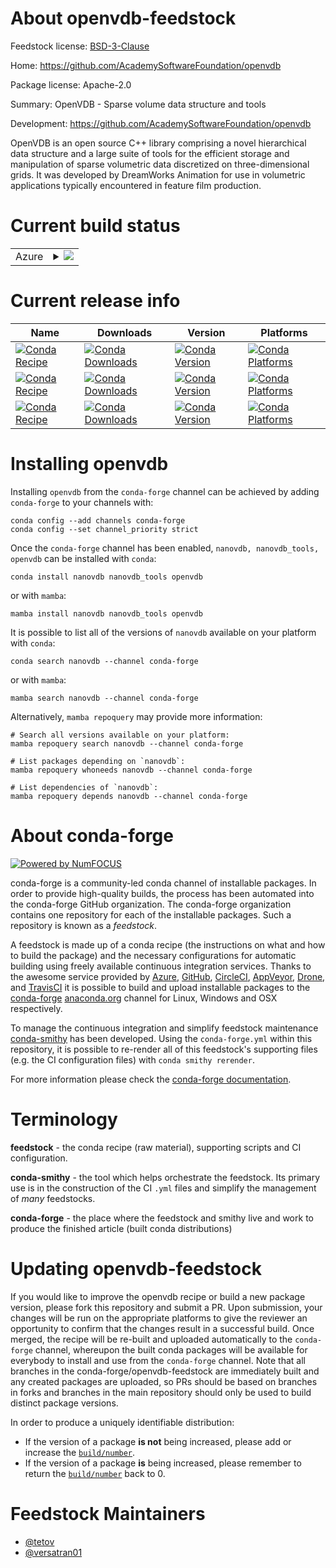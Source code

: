 About openvdb-feedstock
=======================

Feedstock license: [BSD-3-Clause](https://github.com/conda-forge/openvdb-feedstock/blob/main/LICENSE.txt)

Home: https://github.com/AcademySoftwareFoundation/openvdb

Package license: Apache-2.0

Summary: OpenVDB - Sparse volume data structure and tools

Development: https://github.com/AcademySoftwareFoundation/openvdb

OpenVDB is an open source C++ library comprising a novel hierarchical data structure and a large suite of tools for the efficient storage and manipulation of sparse volumetric data discretized on three-dimensional grids. It was developed by DreamWorks Animation for use in volumetric applications typically encountered in feature film production.

Current build status
====================


<table>
    
  <tr>
    <td>Azure</td>
    <td>
      <details>
        <summary>
          <a href="https://dev.azure.com/conda-forge/feedstock-builds/_build/latest?definitionId=20093&branchName=main">
            <img src="https://dev.azure.com/conda-forge/feedstock-builds/_apis/build/status/openvdb-feedstock?branchName=main">
          </a>
        </summary>
        <table>
          <thead><tr><th>Variant</th><th>Status</th></tr></thead>
          <tbody><tr>
              <td>linux_64_numpy2.0python3.10.____cpython</td>
              <td>
                <a href="https://dev.azure.com/conda-forge/feedstock-builds/_build/latest?definitionId=20093&branchName=main">
                  <img src="https://dev.azure.com/conda-forge/feedstock-builds/_apis/build/status/openvdb-feedstock?branchName=main&jobName=linux&configuration=linux%20linux_64_numpy2.0python3.10.____cpython" alt="variant">
                </a>
              </td>
            </tr><tr>
              <td>linux_64_numpy2.0python3.11.____cpython</td>
              <td>
                <a href="https://dev.azure.com/conda-forge/feedstock-builds/_build/latest?definitionId=20093&branchName=main">
                  <img src="https://dev.azure.com/conda-forge/feedstock-builds/_apis/build/status/openvdb-feedstock?branchName=main&jobName=linux&configuration=linux%20linux_64_numpy2.0python3.11.____cpython" alt="variant">
                </a>
              </td>
            </tr><tr>
              <td>linux_64_numpy2.0python3.12.____cpython</td>
              <td>
                <a href="https://dev.azure.com/conda-forge/feedstock-builds/_build/latest?definitionId=20093&branchName=main">
                  <img src="https://dev.azure.com/conda-forge/feedstock-builds/_apis/build/status/openvdb-feedstock?branchName=main&jobName=linux&configuration=linux%20linux_64_numpy2.0python3.12.____cpython" alt="variant">
                </a>
              </td>
            </tr><tr>
              <td>linux_64_numpy2python3.13.____cp313</td>
              <td>
                <a href="https://dev.azure.com/conda-forge/feedstock-builds/_build/latest?definitionId=20093&branchName=main">
                  <img src="https://dev.azure.com/conda-forge/feedstock-builds/_apis/build/status/openvdb-feedstock?branchName=main&jobName=linux&configuration=linux%20linux_64_numpy2python3.13.____cp313" alt="variant">
                </a>
              </td>
            </tr><tr>
              <td>osx_64_numpy2.0python3.10.____cpython</td>
              <td>
                <a href="https://dev.azure.com/conda-forge/feedstock-builds/_build/latest?definitionId=20093&branchName=main">
                  <img src="https://dev.azure.com/conda-forge/feedstock-builds/_apis/build/status/openvdb-feedstock?branchName=main&jobName=osx&configuration=osx%20osx_64_numpy2.0python3.10.____cpython" alt="variant">
                </a>
              </td>
            </tr><tr>
              <td>osx_64_numpy2.0python3.11.____cpython</td>
              <td>
                <a href="https://dev.azure.com/conda-forge/feedstock-builds/_build/latest?definitionId=20093&branchName=main">
                  <img src="https://dev.azure.com/conda-forge/feedstock-builds/_apis/build/status/openvdb-feedstock?branchName=main&jobName=osx&configuration=osx%20osx_64_numpy2.0python3.11.____cpython" alt="variant">
                </a>
              </td>
            </tr><tr>
              <td>osx_64_numpy2.0python3.12.____cpython</td>
              <td>
                <a href="https://dev.azure.com/conda-forge/feedstock-builds/_build/latest?definitionId=20093&branchName=main">
                  <img src="https://dev.azure.com/conda-forge/feedstock-builds/_apis/build/status/openvdb-feedstock?branchName=main&jobName=osx&configuration=osx%20osx_64_numpy2.0python3.12.____cpython" alt="variant">
                </a>
              </td>
            </tr><tr>
              <td>osx_64_numpy2python3.13.____cp313</td>
              <td>
                <a href="https://dev.azure.com/conda-forge/feedstock-builds/_build/latest?definitionId=20093&branchName=main">
                  <img src="https://dev.azure.com/conda-forge/feedstock-builds/_apis/build/status/openvdb-feedstock?branchName=main&jobName=osx&configuration=osx%20osx_64_numpy2python3.13.____cp313" alt="variant">
                </a>
              </td>
            </tr><tr>
              <td>win_64_numpy2.0python3.10.____cpython</td>
              <td>
                <a href="https://dev.azure.com/conda-forge/feedstock-builds/_build/latest?definitionId=20093&branchName=main">
                  <img src="https://dev.azure.com/conda-forge/feedstock-builds/_apis/build/status/openvdb-feedstock?branchName=main&jobName=win&configuration=win%20win_64_numpy2.0python3.10.____cpython" alt="variant">
                </a>
              </td>
            </tr><tr>
              <td>win_64_numpy2.0python3.11.____cpython</td>
              <td>
                <a href="https://dev.azure.com/conda-forge/feedstock-builds/_build/latest?definitionId=20093&branchName=main">
                  <img src="https://dev.azure.com/conda-forge/feedstock-builds/_apis/build/status/openvdb-feedstock?branchName=main&jobName=win&configuration=win%20win_64_numpy2.0python3.11.____cpython" alt="variant">
                </a>
              </td>
            </tr><tr>
              <td>win_64_numpy2.0python3.12.____cpython</td>
              <td>
                <a href="https://dev.azure.com/conda-forge/feedstock-builds/_build/latest?definitionId=20093&branchName=main">
                  <img src="https://dev.azure.com/conda-forge/feedstock-builds/_apis/build/status/openvdb-feedstock?branchName=main&jobName=win&configuration=win%20win_64_numpy2.0python3.12.____cpython" alt="variant">
                </a>
              </td>
            </tr><tr>
              <td>win_64_numpy2python3.13.____cp313</td>
              <td>
                <a href="https://dev.azure.com/conda-forge/feedstock-builds/_build/latest?definitionId=20093&branchName=main">
                  <img src="https://dev.azure.com/conda-forge/feedstock-builds/_apis/build/status/openvdb-feedstock?branchName=main&jobName=win&configuration=win%20win_64_numpy2python3.13.____cp313" alt="variant">
                </a>
              </td>
            </tr>
          </tbody>
        </table>
      </details>
    </td>
  </tr>
</table>

Current release info
====================

| Name | Downloads | Version | Platforms |
| --- | --- | --- | --- |
| [![Conda Recipe](https://img.shields.io/badge/recipe-nanovdb-green.svg)](https://anaconda.org/conda-forge/nanovdb) | [![Conda Downloads](https://img.shields.io/conda/dn/conda-forge/nanovdb.svg)](https://anaconda.org/conda-forge/nanovdb) | [![Conda Version](https://img.shields.io/conda/vn/conda-forge/nanovdb.svg)](https://anaconda.org/conda-forge/nanovdb) | [![Conda Platforms](https://img.shields.io/conda/pn/conda-forge/nanovdb.svg)](https://anaconda.org/conda-forge/nanovdb) |
| [![Conda Recipe](https://img.shields.io/badge/recipe-nanovdb_tools-green.svg)](https://anaconda.org/conda-forge/nanovdb_tools) | [![Conda Downloads](https://img.shields.io/conda/dn/conda-forge/nanovdb_tools.svg)](https://anaconda.org/conda-forge/nanovdb_tools) | [![Conda Version](https://img.shields.io/conda/vn/conda-forge/nanovdb_tools.svg)](https://anaconda.org/conda-forge/nanovdb_tools) | [![Conda Platforms](https://img.shields.io/conda/pn/conda-forge/nanovdb_tools.svg)](https://anaconda.org/conda-forge/nanovdb_tools) |
| [![Conda Recipe](https://img.shields.io/badge/recipe-openvdb-green.svg)](https://anaconda.org/conda-forge/openvdb) | [![Conda Downloads](https://img.shields.io/conda/dn/conda-forge/openvdb.svg)](https://anaconda.org/conda-forge/openvdb) | [![Conda Version](https://img.shields.io/conda/vn/conda-forge/openvdb.svg)](https://anaconda.org/conda-forge/openvdb) | [![Conda Platforms](https://img.shields.io/conda/pn/conda-forge/openvdb.svg)](https://anaconda.org/conda-forge/openvdb) |

Installing openvdb
==================

Installing `openvdb` from the `conda-forge` channel can be achieved by adding `conda-forge` to your channels with:

```
conda config --add channels conda-forge
conda config --set channel_priority strict
```

Once the `conda-forge` channel has been enabled, `nanovdb, nanovdb_tools, openvdb` can be installed with `conda`:

```
conda install nanovdb nanovdb_tools openvdb
```

or with `mamba`:

```
mamba install nanovdb nanovdb_tools openvdb
```

It is possible to list all of the versions of `nanovdb` available on your platform with `conda`:

```
conda search nanovdb --channel conda-forge
```

or with `mamba`:

```
mamba search nanovdb --channel conda-forge
```

Alternatively, `mamba repoquery` may provide more information:

```
# Search all versions available on your platform:
mamba repoquery search nanovdb --channel conda-forge

# List packages depending on `nanovdb`:
mamba repoquery whoneeds nanovdb --channel conda-forge

# List dependencies of `nanovdb`:
mamba repoquery depends nanovdb --channel conda-forge
```


About conda-forge
=================

[![Powered by
NumFOCUS](https://img.shields.io/badge/powered%20by-NumFOCUS-orange.svg?style=flat&colorA=E1523D&colorB=007D8A)](https://numfocus.org)

conda-forge is a community-led conda channel of installable packages.
In order to provide high-quality builds, the process has been automated into the
conda-forge GitHub organization. The conda-forge organization contains one repository
for each of the installable packages. Such a repository is known as a *feedstock*.

A feedstock is made up of a conda recipe (the instructions on what and how to build
the package) and the necessary configurations for automatic building using freely
available continuous integration services. Thanks to the awesome service provided by
[Azure](https://azure.microsoft.com/en-us/services/devops/), [GitHub](https://github.com/),
[CircleCI](https://circleci.com/), [AppVeyor](https://www.appveyor.com/),
[Drone](https://cloud.drone.io/welcome), and [TravisCI](https://travis-ci.com/)
it is possible to build and upload installable packages to the
[conda-forge](https://anaconda.org/conda-forge) [anaconda.org](https://anaconda.org/)
channel for Linux, Windows and OSX respectively.

To manage the continuous integration and simplify feedstock maintenance
[conda-smithy](https://github.com/conda-forge/conda-smithy) has been developed.
Using the ``conda-forge.yml`` within this repository, it is possible to re-render all of
this feedstock's supporting files (e.g. the CI configuration files) with ``conda smithy rerender``.

For more information please check the [conda-forge documentation](https://conda-forge.org/docs/).

Terminology
===========

**feedstock** - the conda recipe (raw material), supporting scripts and CI configuration.

**conda-smithy** - the tool which helps orchestrate the feedstock.
                   Its primary use is in the construction of the CI ``.yml`` files
                   and simplify the management of *many* feedstocks.

**conda-forge** - the place where the feedstock and smithy live and work to
                  produce the finished article (built conda distributions)


Updating openvdb-feedstock
==========================

If you would like to improve the openvdb recipe or build a new
package version, please fork this repository and submit a PR. Upon submission,
your changes will be run on the appropriate platforms to give the reviewer an
opportunity to confirm that the changes result in a successful build. Once
merged, the recipe will be re-built and uploaded automatically to the
`conda-forge` channel, whereupon the built conda packages will be available for
everybody to install and use from the `conda-forge` channel.
Note that all branches in the conda-forge/openvdb-feedstock are
immediately built and any created packages are uploaded, so PRs should be based
on branches in forks and branches in the main repository should only be used to
build distinct package versions.

In order to produce a uniquely identifiable distribution:
 * If the version of a package **is not** being increased, please add or increase
   the [``build/number``](https://docs.conda.io/projects/conda-build/en/latest/resources/define-metadata.html#build-number-and-string).
 * If the version of a package **is** being increased, please remember to return
   the [``build/number``](https://docs.conda.io/projects/conda-build/en/latest/resources/define-metadata.html#build-number-and-string)
   back to 0.

Feedstock Maintainers
=====================

* [@tetov](https://github.com/tetov/)
* [@versatran01](https://github.com/versatran01/)

